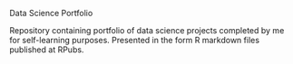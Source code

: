 Data Science Portfolio

Repository containing portfolio of data science projects completed by me for self-learning purposes. 
Presented in the form R markdown files published at RPubs.


